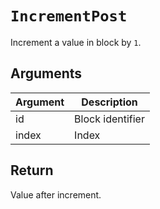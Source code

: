 # `IncrementPost`

Increment a value in block by `1`.

## Arguments

| Argument | Description      |
| -------- | ---------------- |
| id       | Block identifier |
| index    | Index            |

## Return

Value after increment.
